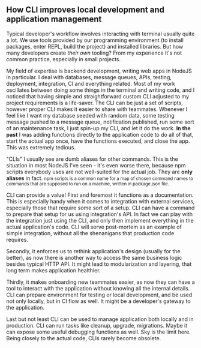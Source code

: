 ## How CLI improves local development and application management

Typical developer's workflow involves interacting with terminal usually quite a lot. We use tools provided by our programming environment (to install packages, enter REPL, build the project) and installed libraries. But how many developers create *their own* tooling? From my experience it's not common practice, especially in small projects.

My field of expertise is backend development, writing web apps in NodeJS in particular. I deal with databases, message queues, APIs, testing, deployment, integration, CI and everything related. Most of my work oscillates between doing some things in the terminal and writing code, and I noticed that having simple and straightforward custom CLI adjusted to my project requirements is a life-saver. The CLI can be just a set of scripts, however proper CLI makes it easier to share with teammates. Whenever I feel like I want my database seeded with random data, some testing message pushed to a message queue, notification published, run some sort of an maintenance task, I just spin-up my CLI, and let it do the work. **In the past** I was adding functions directly to the application code to do all of that, start the actual app once, have the functions executed, and close the app. This was extremely tedious.

"CLIs" I usually see are dumb aliases for other commands. This is the situation in most NodeJS I've seen - it's even worse there, because npm scripts everybody uses are not well-suited for the actual job. They are **only aliases** in fact. <small class="disclaimer">npm scripts is a common name for a map of chosen command names to commands that are supposed to run on a machine, written in package.json file.</small>

CLI can provide a value! First and foremost it functions as a documentation. This is especially handy when it comes to integration with external services, especially those that require some sort of a setup. CLI can have a command to prepare that setup for us using integration's API. In fact we can play with the integration just using the CLI, and only then implement everything in the actual application's code. CLI will serve post-mortem as an example of simple integration, without all the shenanigans that production code requires.

Secondly, it enforces us to rethink application's design (usually for the better), as now there is another way to access the same business logic besides typical HTTP API. It might lead to modularization and layering, that long term makes application healthier.

Thirdly, it makes onboarding new teammates easier, as now they can have a tool to interact with the application without knowing all the internal details. CLI can prepare environment for testing or local development, and be used not only locally, but in CI flow as well. It might be a developer's gateway to the application.

Last but not least CLI can be used to manage application both locally and in production. CLI can run tasks like cleanup, upgrade, migrations. Maybe it can expose some useful debugging functions as well. Sky is the limit here. Being closely to the actual code, CLIs rarely become obsolete.

